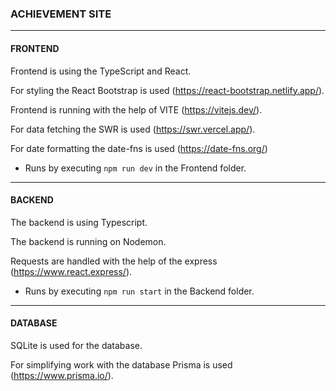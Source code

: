 ### ACHIEVEMENT SITE
---
#### FRONTEND
Frontend is using the TypeScript and React.

For styling the React Bootstrap is used (https://react-bootstrap.netlify.app/).

Frontend is running with the help of VITE (https://vitejs.dev/).

For data fetching the SWR is used (https://swr.vercel.app/).

For date formatting the date-fns is used (https://date-fns.org/)

- Runs by executing `npm run dev` in the Frontend folder.

---
#### BACKEND
The backend is using Typescript.

The backend is running on Nodemon.

Requests are handled with the help of the express (https://www.react.express/).

- Runs by executing `npm run start` in the Backend folder.


---
#### DATABASE
SQLite is used for the database.

For simplifying work with the database Prisma is used (https://www.prisma.io/).


